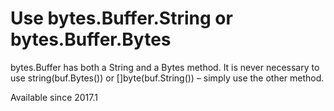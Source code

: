 # Use bytes.Buffer.String or bytes.Buffer.Bytes

bytes.Buffer has both a String and a Bytes method. It is never
necessary to use string(buf.Bytes()) or []byte(buf.String()) – simply
use the other method.

Available since
    2017.1
